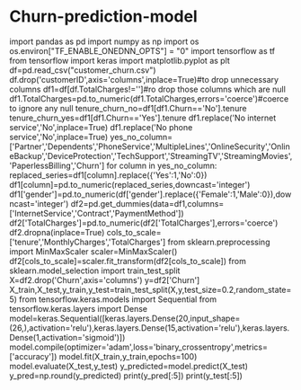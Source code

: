 # Churn-prediction-model
import pandas as pd
import numpy as np
import os
os.environ["TF_ENABLE_ONEDNN_OPTS"] = "0"
import tensorflow as tf
from tensorflow import keras
import matplotlib.pyplot as plt
df=pd.read_csv("customer_churn.csv")
df.drop('customerID',axis='columns',inplace=True)#to drop unnecessary columns
df1=df[df.TotalCharges!='']#ro drop those columns which are null
df1.TotalCharges=pd.to_numeric(df1.TotalCharges,errors='coerce')#coerce to ignore any null 
tenure_churn_no=df1[df1.Churn=='No'].tenure
tenure_churn_yes=df1[df1.Churn=='Yes'].tenure
df1.replace('No internet service','No',inplace=True)
df1.replace('No phone service','No',inplace=True)
yes_no_column=['Partner','Dependents','PhoneService','MultipleLines','OnlineSecurity','OnlineBackup','DeviceProtection','TechSupport','StreamingTV','StreamingMovies','PaperlessBilling','Churn']
for column in yes_no_column:
    replaced_series=df1[column].replace({'Yes':1,'No':0})
    df1[column]=pd.to_numeric(replaced_series,downcast='integer')
df1['gender']=pd.to_numeric(df['gender'].replace({'Female':1,'Male':0}),downcast='integer')
df2=pd.get_dummies(data=df1,columns=['InternetService','Contract','PaymentMethod'])
df2['TotalCharges']=pd.to_numeric(df2['TotalCharges'],errors='coerce')
df2.dropna(inplace=True)
cols_to_scale=['tenure','MonthlyCharges','TotalCharges']
from sklearn.preprocessing import MinMaxScaler
scaler=MinMaxScaler()
df2[cols_to_scale]=scaler.fit_transform(df2[cols_to_scale])
from sklearn.model_selection import train_test_split
X=df2.drop('Churn',axis='columns')
y=df2['Churn']
X_train,X_test,y_train,y_test=train_test_split(X,y,test_size=0.2,random_state=5)
from tensorflow.keras.models import Sequential
from tensorflow.keras.layers import Dense
model=keras.Sequential([keras.layers.Dense(20,input_shape=(26,),activation='relu'),keras.layers.Dense(15,activation='relu'),keras.layers.Dense(1,activation='sigmoid')])
model.compile(optimizer='adam',loss='binary_crossentropy',metrics=['accuracy'])
model.fit(X_train,y_train,epochs=100)
model.evaluate(X_test,y_test)
y_predicted=model.predict(X_test)
y_pred=np.round(y_predicted)
print(y_pred[:5])
print(y_test[:5])










 

















